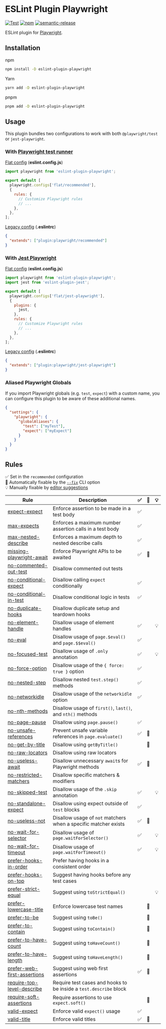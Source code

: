 # ESLint Plugin Playwright

[![Test](https://github.com/playwright-community/eslint-plugin-playwright/actions/workflows/test.yml/badge.svg)](https://github.com/playwright-community/eslint-plugin-playwright/actions/workflows/test.yml)
[![npm](https://img.shields.io/npm/v/eslint-plugin-playwright)](https://www.npmjs.com/package/eslint-plugin-playwright)
[![semantic-release](https://img.shields.io/badge/%20%20%F0%9F%93%A6%F0%9F%9A%80-semantic--release-e10079.svg)](https://github.com/semantic-release/semantic-release)

ESLint plugin for [Playwright](https://github.com/microsoft/playwright).

## Installation

npm

```bash
npm install -D eslint-plugin-playwright
```

Yarn

```bash
yarn add -D eslint-plugin-playwright
```

pnpm

```bash
pnpm add -D eslint-plugin-playwright
```

## Usage

This plugin bundles two configurations to work with both `@playwright/test` or
`jest-playwright`.

### With [Playwright test runner](https://playwright.dev/docs/writing-tests)

[Flat config](https://eslint.org/docs/latest/use/configure/configuration-files-new)
(**eslint.config.js**)

```javascript
import playwright from 'eslint-plugin-playwright';

export default [
  playwright.configs['flat/recommended'],
  {
    rules: {
      // Customize Playwright rules
      // ...
    },
  },
];
```

[Legacy config](https://eslint.org/docs/latest/use/configure/configuration-files)
(**.eslintrc**)

```json
{
  "extends": ["plugin:playwright/recommended"]
}
```

### With [Jest Playwright](https://github.com/playwright-community/jest-playwright)

[Flat config](https://eslint.org/docs/latest/use/configure/configuration-files-new)
(**eslint.config.js**)

```javascript
import playwright from 'eslint-plugin-playwright';
import jest from 'eslint-plugin-jest';

export default [
  playwright.configs['flat/jest-playwright'],
  {
    plugins: {
      jest,
    },
    rules: {
      // Customize Playwright rules
      // ...
    },
  },
];
```

[Legacy config](https://eslint.org/docs/latest/use/configure/configuration-files)
(**.eslintrc**)

```json
{
  "extends": ["plugin:playwright/jest-playwright"]
}
```

### Aliased Playwright Globals

If you import Playwright globals (e.g. `test`, `expect`) with a custom name, you
can configure this plugin to be aware of these additional names.

```json
{
  "settings": {
    "playwright": {
      "globalAliases": {
        "test": ["myTest"],
        "expect": ["myExpect"]
      }
    }
  }
}
```

## Rules

✅ Set in the `recommended` configuration\
🔧 Automatically fixable by the [`--fix`](https://eslint.org/docs/latest/user-guide/command-line-interface#--fix)
CLI option\
💡 Manually fixable by
[editor suggestions](https://eslint.org/docs/latest/developer-guide/working-with-rules#providing-suggestions)

| Rule                                                                                                                                                | Description                                                       | ✅  | 🔧  | 💡  |
| --------------------------------------------------------------------------------------------------------------------------------------------------- | ----------------------------------------------------------------- | :-: | :-: | :-: |
| [expect-expect](https://github.com/playwright-community/eslint-plugin-playwright/tree/main/docs/rules/expect-expect.md)                             | Enforce assertion to be made in a test body                       | ✅  |     |     |
| [max-expects](https://github.com/playwright-community/eslint-plugin-playwright/tree/main/docs/rules/max-expects.md)                                 | Enforces a maximum number assertion calls in a test body          | ✅  |     |     |
| [max-nested-describe](https://github.com/playwright-community/eslint-plugin-playwright/tree/main/docs/rules/max-nested-describe.md)                 | Enforces a maximum depth to nested describe calls                 | ✅  |     |     |
| [missing-playwright-await](https://github.com/playwright-community/eslint-plugin-playwright/tree/main/docs/rules/missing-playwright-await.md)       | Enforce Playwright APIs to be awaited                             | ✅  | 🔧  |     |
| [no-commented-out-test](https://github.com/playwright-community/eslint-plugin-playwright/tree/main/docs/rules/no-commented-out-test.md)             | Disallow commented out tests                                      |     |     |     |
| [no-conditional-expect](https://github.com/playwright-community/eslint-plugin-playwright/tree/main/docs/rules/no-conditional-expect.md)             | Disallow calling `expect` conditionally                           | ✅  |     |     |
| [no-conditional-in-test](https://github.com/playwright-community/eslint-plugin-playwright/tree/main/docs/rules/no-conditional-in-test.md)           | Disallow conditional logic in tests                               | ✅  |     |     |
| [no-duplicate-hooks](https://github.com/playwright-community/eslint-plugin-playwright/tree/main/docs/rules/no-duplicate-hooks.md)                   | Disallow duplicate setup and teardown hooks                       |     |     |     |
| [no-element-handle](https://github.com/playwright-community/eslint-plugin-playwright/tree/main/docs/rules/no-element-handle.md)                     | Disallow usage of element handles                                 | ✅  |     | 💡  |
| [no-eval](https://github.com/playwright-community/eslint-plugin-playwright/tree/main/docs/rules/no-eval.md)                                         | Disallow usage of `page.$eval()` and `page.$$eval()`              | ✅  |     |     |
| [no-focused-test](https://github.com/playwright-community/eslint-plugin-playwright/tree/main/docs/rules/no-focused-test.md)                         | Disallow usage of `.only` annotation                              | ✅  |     | 💡  |
| [no-force-option](https://github.com/playwright-community/eslint-plugin-playwright/tree/main/docs/rules/no-force-option.md)                         | Disallow usage of the `{ force: true }` option                    | ✅  |     |     |
| [no-nested-step](https://github.com/playwright-community/eslint-plugin-playwright/tree/main/docs/rules/no-nested-step.md)                           | Disallow nested `test.step()` methods                             | ✅  |     |     |
| [no-networkidle](https://github.com/playwright-community/eslint-plugin-playwright/tree/main/docs/rules/no-networkidle.md)                           | Disallow usage of the `networkidle` option                        | ✅  |     |     |
| [no-nth-methods](https://github.com/playwright-community/eslint-plugin-playwright/tree/main/docs/rules/no-nth-methods.md)                           | Disallow usage of `first()`, `last()`, and `nth()` methods        |     |     |     |
| [no-page-pause](https://github.com/playwright-community/eslint-plugin-playwright/tree/main/docs/rules/no-page-pause.md)                             | Disallow using `page.pause()`                                     | ✅  |     |     |
| [no-unsafe-references](https://github.com/playwright-community/eslint-plugin-playwright/tree/main/docs/rules/no-unsafe-references.md)               | Prevent unsafe variable references in `page.evaluate()`           | ✅  | 🔧  |     |
| [no-get-by-title](https://github.com/playwright-community/eslint-plugin-playwright/tree/main/docs/rules/no-get-by-title.md)                         | Disallow using `getByTitle()`                                     |     | 🔧  |     |
| [no-raw-locators](https://github.com/playwright-community/eslint-plugin-playwright/tree/main/docs/rules/no-raw-locators.md)                         | Disallow using raw locators                                       |     |     |     |
| [no-useless-await](https://github.com/playwright-community/eslint-plugin-playwright/tree/main/docs/rules/no-useless-await.md)                       | Disallow unnecessary `await`s for Playwright methods              | ✅  | 🔧  |     |
| [no-restricted-matchers](https://github.com/playwright-community/eslint-plugin-playwright/tree/main/docs/rules/no-restricted-matchers.md)           | Disallow specific matchers & modifiers                            |     |     |     |
| [no-skipped-test](https://github.com/playwright-community/eslint-plugin-playwright/tree/main/docs/rules/no-skipped-test.md)                         | Disallow usage of the `.skip` annotation                          | ✅  |     | 💡  |
| [no-standalone-expect](https://github.com/playwright-community/eslint-plugin-playwright/tree/main/docs/rules/no-standalone-expect.md)               | Disallow using expect outside of `test` blocks                    | ✅  |     |     |
| [no-useless-not](https://github.com/playwright-community/eslint-plugin-playwright/tree/main/docs/rules/no-useless-not.md)                           | Disallow usage of `not` matchers when a specific matcher exists   | ✅  | 🔧  |     |
| [no-wait-for-selector](https://github.com/playwright-community/eslint-plugin-playwright/tree/main/docs/rules/no-wait-for-selector.md)               | Disallow usage of `page.waitForSelector()`                        | ✅  |     | 💡  |
| [no-wait-for-timeout](https://github.com/playwright-community/eslint-plugin-playwright/tree/main/docs/rules/no-wait-for-timeout.md)                 | Disallow usage of `page.waitForTimeout()`                         | ✅  |     | 💡  |
| [prefer-hooks-in-order](https://github.com/playwright-community/eslint-plugin-playwright/tree/main/docs/rules/prefer-hooks-in-order.md)             | Prefer having hooks in a consistent order                         |     |     |     |
| [prefer-hooks-on-top](https://github.com/playwright-community/eslint-plugin-playwright/tree/main/docs/rules/prefer-hooks-on-top.md)                 | Suggest having hooks before any test cases                        |     |     |     |
| [prefer-strict-equal](https://github.com/playwright-community/eslint-plugin-playwright/tree/main/docs/rules/prefer-strict-equal.md)                 | Suggest using `toStrictEqual()`                                   |     |     | 💡  |
| [prefer-lowercase-title](https://github.com/playwright-community/eslint-plugin-playwright/tree/main/docs/rules/prefer-lowercase-title.md)           | Enforce lowercase test names                                      |     | 🔧  |     |
| [prefer-to-be](https://github.com/playwright-community/eslint-plugin-playwright/tree/main/docs/rules/prefer-to-be.md)                               | Suggest using `toBe()`                                            |     | 🔧  |     |
| [prefer-to-contain](https://github.com/playwright-community/eslint-plugin-playwright/tree/main/docs/rules/prefer-to-contain.md)                     | Suggest using `toContain()`                                       |     | 🔧  |     |
| [prefer-to-have-count](https://github.com/playwright-community/eslint-plugin-playwright/tree/main/docs/rules/prefer-to-have-count.md)               | Suggest using `toHaveCount()`                                     |     | 🔧  |     |
| [prefer-to-have-length](https://github.com/playwright-community/eslint-plugin-playwright/tree/main/docs/rules/prefer-to-have-length.md)             | Suggest using `toHaveLength()`                                    |     | 🔧  |     |
| [prefer-web-first-assertions](https://github.com/playwright-community/eslint-plugin-playwright/tree/main/docs/rules/prefer-web-first-assertions.md) | Suggest using web first assertions                                | ✅  | 🔧  |     |
| [require-top-level-describe](https://github.com/playwright-community/eslint-plugin-playwright/tree/main/docs/rules/require-top-level-describe.md)   | Require test cases and hooks to be inside a `test.describe` block |     |     |     |
| [require-soft-assertions](https://github.com/playwright-community/eslint-plugin-playwright/tree/main/docs/rules/require-soft-assertions.md)         | Require assertions to use `expect.soft()`                         |     | 🔧  |     |
| [valid-expect](https://github.com/playwright-community/eslint-plugin-playwright/tree/main/docs/rules/valid-expect.md)                               | Enforce valid `expect()` usage                                    | ✅  |     |     |
| [valid-title](https://github.com/playwright-community/eslint-plugin-playwright/tree/main/docs/rules/valid-title.md)                                 | Enforce valid titles                                              | ✅  | 🔧  |     |
